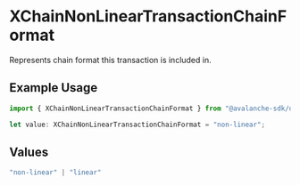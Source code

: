# XChainNonLinearTransactionChainFormat

Represents chain format this transaction is included in.

## Example Usage

```typescript
import { XChainNonLinearTransactionChainFormat } from "@avalanche-sdk/devtools/models/components";

let value: XChainNonLinearTransactionChainFormat = "non-linear";
```

## Values

```typescript
"non-linear" | "linear"
```